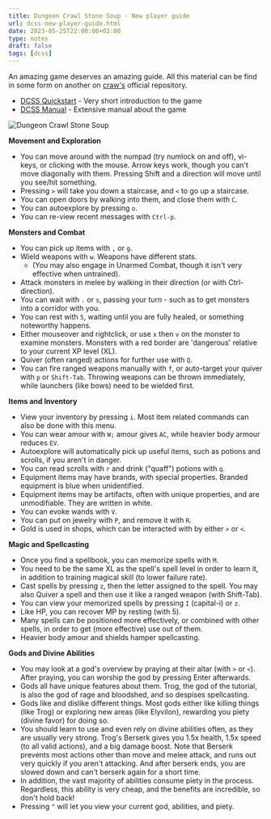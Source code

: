 ```yaml
---
title: Dungeon Crawl Stone Soup - New player guide
url: dcss-new-player-guide.html
date: 2023-05-25T22:00:00+02:00
type: notes
draft: false
tags: [dcss]
---
```


An amazing game deserves an amazing guide. All this material can be find in some
form on another on [craw's](https://github.com/crawl/crawl) official repository.

- [DCSS Quickstart](/notes/dcss-quickstart.pdf) - Very short introduction to the
  game
- [DCSS Manual](/notes/dcss_manual.pdf) - Extensive manual about the game

![Dungeon Crawl Stone Soup](/notes/dcss.jpg)

**Movement and Exploration**

- You can move around with the numpad (try numlock on and off), vi-keys, or
  clicking with the mouse. Arrow keys work, though you can't move diagonally
  with them. Pressing Shift and a direction will move until you see/hit
  something.
- Pressing `>` will take you down a staircase, and `<` to go up a staircase.
- You can open doors by walking into them, and close them with `C`.
- You can autoexplore by pressing `o`.
- You can re-view recent messages with `Ctrl-p`.

**Monsters and Combat**

- You can pick up items with `,` or `g`.
- Wield weapons with `w`. Weapons have different stats.
  - (You may also engage in Unarmed Combat, though it isn't very effective when
    untrained).
- Attack monsters in melee by walking in their direction (or with
  Ctrl-direction).
- You can wait with `.` or `s`, passing your turn - such as to get monsters into
  a corridor with you.
- You can rest with `5`, waiting until you are fully healed, or something
  noteworthy happens.
- Either mouseover and rightclick, or use `x` then `v` on the monster to examine
  monsters. Monsters with a red border are 'dangerous' relative to your current
  XP level (XL).
- Quiver (often ranged) actions for further use with `Q`.
- You can fire ranged weapons manually with `f`, or auto-target your quiver with
  `p` or `Shift-Tab`. Throwing weapons can be thrown immediately, while
  launchers (like bows) need to be wielded first.

**Items and Inventory**

- View your inventory by pressing `i`. Most item related commands can also be
  done with this menu.
- You can wear amour with `W;` amour gives `AC`, while heavier body armour
  reduces `EV`.
- Autoexplore will automatically pick up useful items, such as potions and
  scrolls, if you aren't in danger.
- You can read scrolls with `r` and drink ("quaff") potions with `q`.
- Equipment items may have brands, with special properties. Branded equipment is
  blue when unidentified.
- Equipment items may be artifacts, often with unique properties, and are
  unmodifiable. They are written in white.
- You can evoke wands with `V`.
- You can put on jewelry with `P`, and remove it with `R`.
- Gold is used in shops, which can be interacted with by either `>` or `<`.

**Magic and Spellcasting**

- Once you find a spellbook, you can memorize spells with `M`.
- You need to be the same XL as the spell's spell level in order to learn it, in
  addition to training magical skill (to lower failure rate).
- Cast spells by pressing `z`, then the letter assigned to the spell. You may
  also Quiver a spell and then use it like a ranged weapon (with Shift-Tab).
- You can view your memorized spells by pressing `I` (capital-i) or `z`.
- Like HP, you can recover MP by resting (with 5).
- Many spells can be positioned more effectively, or combined with other spells,
  in order to get (more effective) use out of them.
- Heavier body amour and shields hamper spellcasting.

**Gods and Divine Abilities**

- You may look at a god's overview by praying at their altar (with `>` or `<`).
  After praying, you can worship the god by pressing Enter afterwards.
- Gods all have unique features about them. Trog, the god of the tutorial, is
  also the god of rage and bloodshed, and so despises spellcasting.
- Gods like and dislike different things. Most gods either like killing things
  (like Trog) or exploring new areas (like Elyvilon), rewarding you piety
  (divine favor) for doing so.
- You should learn to use and even rely on divine abilities often, as they are
  usually very strong. Trog's Berserk gives you 1.5x health, 1.5x speed (to all
  valid actions), and a big damage boost. Note that Berserk prevents most
  actions other than move and melee attack, and runs out very quickly if you
  aren't attacking. And after berserk ends, you are slowed down and can't
  berserk again for a short time.
- In addition, the vast majority of abilities consume piety in the process.
  Regardless, this ability is very cheap, and the benefits are incredible, so
  don't hold back!
- Pressing `^` will let you view your current god, abilities, and piety.
